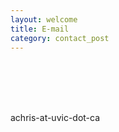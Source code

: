 ```yaml
---
layout: welcome
title: E-mail
category: contact_post
---
```


<br><br><br><br>

achris-at-uvic-dot-ca